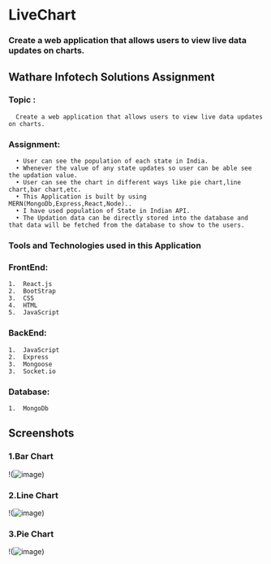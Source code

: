 # LiveChart
   ###  Create a web application that allows users to view live data updates on charts.

## Wathare Infotech Solutions Assignment

### Topic :
      Create a web application that allows users to view live data updates on charts.

### Assignment:

      •	User can see the population of each state in India.
      •	Whenever the value of any state updates so user can be able see the updation value.
      •	User can see the chart in different ways like pie chart,line chart,bar chart,etc.
      •	This Application is built by using MERN(MongoDb,Express,React,Node)..
      •	I have used population of State in Indian API.
      •	The Updation data can be directly stored into the database and that data will be fetched from the database to show to the users.

### Tools and Technologies used in this Application
  ### FrontEnd:
    1.	React.js
    2.	BootStrap
    3.	CSS
    4.	HTML
    5.	JavaScript
    
  ### BackEnd:
    1.	JavaScript
    2.	Express
    3.	Mongoose
    3.	Socket.io

  ### Database:
    1.	MongoDb


## Screenshots
### 1.Bar Chart
 !(![image](https://github.com/sidalchewar/LiveChart/assets/117507571/2db50ebb-c9bd-4109-9817-78f3a46d38a3))

### 2.Line Chart
!(![image](https://github.com/sidalchewar/LiveChart/assets/117507571/07fc9bf8-db87-4e50-bbd9-a529297ce09e))

### 3.Pie Chart
!(![image](https://github.com/sidalchewar/LiveChart/assets/117507571/ad4a4c34-42bb-4a63-ad1f-5f1d303f988a))

 

   

